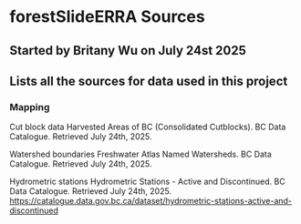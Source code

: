 # forestSlideERRA Sources
## Started by Britany Wu on July 24st 2025
## Lists all the sources for data used in this project

### Mapping 
Cut block data
Harvested Areas of BC (Consolidated Cutblocks). BC Data Catalogue. Retrieved July 24th, 2025. 

Watershed boundaries
Freshwater Atlas Named Watersheds. BC Data Catalogue. Retrieved July 24th, 2025.

Hydrometric stations
Hydrometric Stations - Active and Discontinued. BC Data Catalogue. Retrieved July 24th, 2025. https://catalogue.data.gov.bc.ca/dataset/hydrometric-stations-active-and-discontinued